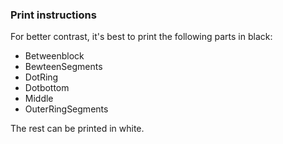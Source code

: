 ### Print instructions

For better contrast, it's best to print the following parts in black:

* Betweenblock
* BewteenSegments
* DotRing
* Dotbottom
* Middle
* OuterRingSegments

The rest can be printed in white.

